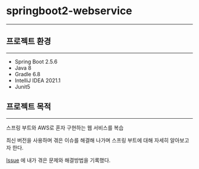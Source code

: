 # springboot2-webservice

---



## 프로젝트 환경

---

* Spring Boot 2.5.6
* Java 8
* Gradle 6.8
* IntelliJ IDEA 2021.1
* Junit5



## 프로젝트 목적

---

스프링 부트와 AWS로 혼자 구현하는 웹 서비스를 복습

최신 버전을 사용하며 겪은 이슈를 해결해 나가며 스프링 부트에 대해 자세히 알아보고자 한다.

[Issue](https://github.com/sunghyuki/springboot2-webservice/issues) 에 내가 겪은 문제와 해결방법을 기록했다.

